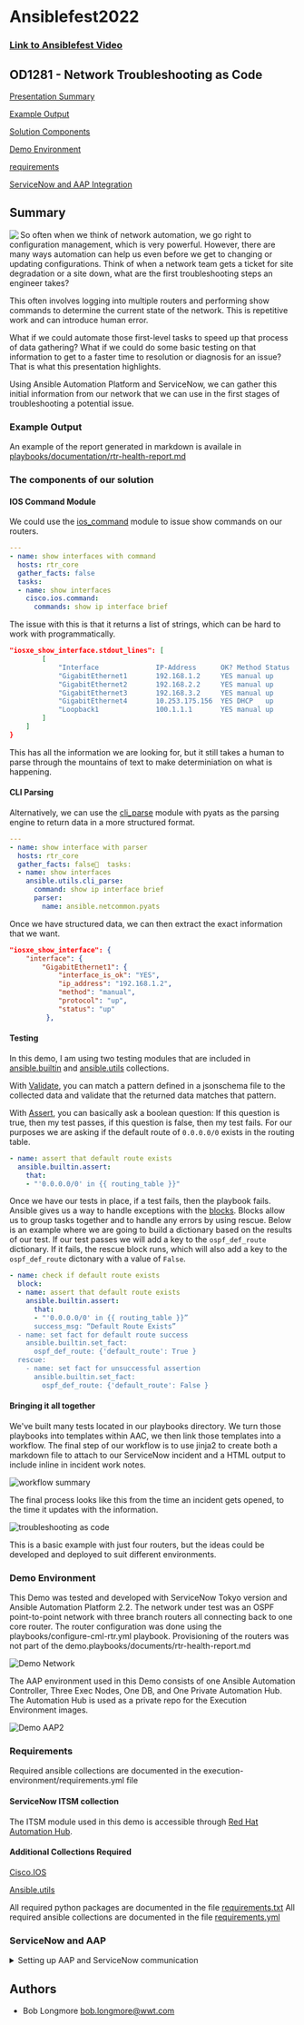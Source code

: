 # Ansiblefest2022

### [Link to Ansiblefest Video](https://events.experiences.redhat.com/widget/redhat/rhaf22/SessionCatalog2022/session/1657916104035001IRzO)

## OD1281 - Network Troubleshooting as Code

[Presentation Summary](#summary)

[Example Output](#example-output)

[Solution Components](#the-components-of-our-solution)

[Demo Environment](#demo-environment)

[requirements](#requirements)

[ServiceNow and AAP Integration](#servicenow-and-aap)

## Summary

<img align="left" src=/images/platform_pete.png> So often when we think of network automation, we go right to configuration management, which is very powerful. However, there are many ways automation can help us even before we get to changing or updating configurations. Think of when a network team gets a ticket for site degradation or a site down, what are the first troubleshooting steps an engineer takes? 

This often involves logging into multiple routers and performing show commands to determine the current state of the network. This is repetitive work and can introduce human error.

What if we could automate those first-level tasks to speed up that process of data gathering? What if we could do some basic testing on that information to get to a faster time to resolution or diagnosis for an issue? That is what this presentation highlights.

Using Ansible Automation Platform and ServiceNow, we can gather this initial information from our network that we can use in the first stages of troubleshooting a potential issue.

### Example Output

An example of the report generated in markdown is availale in [playbooks/documentation/rtr-health-report.md](playbooks/documentation/rtr-health-report.md)

### The components of our solution

#### IOS Command Module

We could use the [ios_command](https://docs.ansible.com/ansible/latest/collections/cisco/ios/ios_command_module.html) module to issue show commands on our routers. 

```yaml
---
- name: show interfaces with command
  hosts: rtr_core
  gather_facts: false
  tasks:
  - name: show interfaces
    cisco.ios.command:
      commands: show ip interface brief
```

The issue with this is that it returns a list of strings, which can be hard to work with programmatically. 

```json
"iosxe_show_interface.stdout_lines": [
        [
            "Interface              IP-Address      OK? Method Status                Protocol",
            "GigabitEthernet1       192.168.1.2     YES manual up                    up      ",
            "GigabitEthernet2       192.168.2.2     YES manual up                    up      ",
            "GigabitEthernet3       192.168.3.2     YES manual up                    up      ",
            "GigabitEthernet4       10.253.175.156  YES DHCP   up                    up      ",
            "Loopback1              100.1.1.1       YES manual up                    up"
        ]
    ]
}
```

This has all the information we are looking for, but it still takes a human to parse through the mountains of text to make determiniation on what is happening.

#### CLI Parsing

Alternatively, we can use the [cli_parse](https://docs.ansible.com/ansible/latest/collections/ansible/utils/cli_parse_module.html#ansible-collections-ansible-utils-cli-parse-module) module with pyats as the parsing engine to return data in a more structured format.

```yaml
---
- name: show interface with parser
  hosts: rtr_core
  gather_facts: false  tasks:
  - name: show interfaces
    ansible.utils.cli_parse:
      command: show ip interface brief
      parser:
        name: ansible.netcommon.pyats
```

Once we have structured data, we can then extract the exact information that we want.

```json
"iosxe_show_interface": {
    "interface": {
        "GigabitEthernet1": {
            "interface_is_ok": "YES",
            "ip_address": "192.168.1.2",
            "method": "manual",
            "protocol": "up",
            "status": "up"
         },
```

#### Testing

In this demo, I am using two testing modules that are included in [ansible.builtin](https://docs.ansible.com/ansible/latest/collections/ansible/builtin/index.html)  and [ansible.utils](https://docs.ansible.com/ansible/latest/collections/ansible/utils/index.html#plugins-in-ansible-utils) collections.

With [Validate](https://docs.ansible.com/ansible/latest/collections/ansible/utils/validate_module.html#ansible-collections-ansible-utils-validate-module), you can match a pattern defined in a jsonschema file to the collected data and validate that the returned data matches that pattern.

With [Assert](https://docs.ansible.com/ansible/latest/collections/ansible/builtin/assert_module.html#ansible-collections-ansible-builtin-assert-module), you can basically ask a boolean question: If this question is true, then my test passes, if this question is false, then my test fails. For our purposes we are asking if the default route of ```0.0.0.0/0``` exists in the routing table.

```yaml
- name: assert that default route exists
  ansible.builtin.assert:
    that:
    - "'0.0.0.0/0' in {{ routing_table }}"
```

Once we have our tests in place, if a test fails, then the playbook fails. Ansible gives us a way to handle exceptions with the [blocks](https://docs.ansible.com/ansible/latest/user_guide/playbooks_blocks.html). Blocks allow us to group tasks together and to handle any errors by using rescue. Below is an example where we are going to build a dictionary based on the results of our test. If our test passes we will add a key to the ```ospf_def_route``` dictionary. If it fails, the rescue block runs, which will also add a key to the ```ospf_def_route``` dictonary with a value of ```False```.

```yaml
- name: check if default route exists
  block:
  - name: assert that default route exists
    ansible.builtin.assert:
      that:
      - "'0.0.0.0/0' in {{ routing_table }}”
      success_msg: “Default Route Exists”
  - name: set fact for default route success
    ansible.builtin.set_fact:
      ospf_def_route: {'default_route': True }
  rescue:
    - name: set fact for unsuccessful assertion
      ansible.builtin.set_fact:
        ospf_def_route: {'default_route': False }
```

#### Bringing it all together

We've built many tests located in our playbooks directory. We turn those playbooks into templates within AAC, we then link those templates into a workflow. The final step of our workflow is to use jinja2 to create both a markdown file to attach to our ServiceNow incident and a HTML output to include inline in incident work notes.

![workflow summary](images/workflow.png)

The final process looks like this from the time an incident gets opened, to the time it updates with the information.

![troubleshooting as code](images/troubleshooting_as_code.png)

This is a basic example with just four routers, but the ideas could be developed and deployed to suit different environments.

### Demo Environment

This Demo was tested and developed with ServiceNow Tokyo version and Ansible Automation Platform 2.2.
The network under test was an OSPF point-to-point network with three branch routers all connecting back to one core router. The router configuration was done using the playbooks/configure-cml-rtr.yml playbook. Provisioning of the routers was not part of the demo.playbooks/documents/rtr-health-report.md

![Demo Network](/images/DemoNetwork.png)


The AAP environment used in this Demo consists of one Ansible Automation Controller, Three Exec Nodes, One DB, and One Private Automation Hub. The Automation Hub is used as a private repo for the Execution Environment images.

![Demo AAP2](/images/DemoAAP.png)

### Requirements

Required ansible collections are documented in the execution-environment/requirements.yml file

#### ServiceNow ITSM collection

The ITSM module used in this demo is accessible through [Red Hat Automation Hub](https://console.redhat.com/ansible/automation-hub/repo/published/servicenow/itsm "console.redhat.com").

#### Additional Collections Required

[Cisco.IOS](https://docs.ansible.com/ansible/latest/collections/cisco/ios/index.html "cisco.ios collection")

[Ansible.utils](https://docs.ansible.com/ansible/latest/collections/ansible/utils/index.html "ansible.utils collection")

All required python packages are documented in the file [requirements.txt](execution-environment/requirements.txt)
All required ansible collections are documented in the file [requirements.yml](execution-environment/requirements.yml)

### ServiceNow and AAP

<details>
  <summary>Setting up AAP and ServiceNow communication</summary>

1. Create Authentication
   1. Record Redirect URI of your servicenow instance. The redirect will be this format ``` {{https://yourinstance}}.service-now.com/oauth_redirect.do ```
   2. In the Ansible Automation Controller (AAC) go to Administration > Applications and add a new application. Give it a name and input the redirect URI. The authorization grant type should be 'Authorization Code' and the Client type should be 'confidential.' This will generate a client ID and client secret. Save these tokens for later use.
   3. In ServiceNow go to System OAth > Application Registry
   4. Click the New button to create a new Third-Party OAuth provider, input your client ID and client secret you generated in AAC. The default grant type should be 'Authorization Code.'
   5. For authorization URL the value will be ``` {{https://your_aac_address}}/api/o/authorize/ ``` and the token URL will be ``` {{https://your_aac_address}}/api/o/token/ ``` Right click on the gray bar at the top and select save.
   6. Click on the 'OAuth Entity Scopes' tab. Click where it says 'Insert a New Row.' Under Name enter 'Writing Scope' and for OAuth Scope input 'write.' Click update.

2. Create REST Message
   1. In AAP find the API endpoint of the template of workflow you wish to launch (ex. ``` https://{{your_aac_address}}/api/v2/workflow_job_templates/14/launch/ ```.)
   2. Go to System Web Services > Outbound > REST Messages, click on NEW to create a Rest Message
   3. Enter the API Endpoint in the Endpoint field
   4. Authentication type should be OAuth and associate the previously created OAuth profile
   5. Click the link that says 'Get OAuth Token.' This should retrieve the OAuth token from your AAC.
   6. Once you have the OAuth token, you are ready to create the rest message. Under HTTP methods, click on New.
   7. The method type should be 'post,' and the API endpoint should be the same as entered previously.
   8. Under the 'Authentication' tab, select 'OAuth 2.0' and select the previously created OAuth profile
   9. Click on the 'HTTP Request' tab and under 'HTTP Headers' click on 'Insert a new row...' The Name should be 'Content-Type' and the values should be 'application/json'

These are the steps to setup communication between ServiceNow and AAP using OAuth. Additionally, if you wanted to pass variables to AAP, you would do that in the HTTP Method screen. In this example I am setting HTTP Query Parameters with the Content ```{"extra_vars": { "incident_id": "${incident_id}" } } ```. I then set the variable substition with 'incident_id.' This allows the workflow to pass the incident ID to AAP when it sends this REST message. There is also a link in this form for 'Preview Script Usage.' You can use this script in setting up the ServiceNow workflow in workflow editor.

</details>

## Authors

- Bob Longmore bob.longmore@wwt.com

